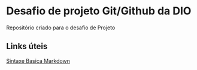# Desafio de projeto Git/Github da DIO
Repositório criado para o desafio de Projeto

## Links úteis
[Sintaxe Basica Markdown](https://www.markdownguide.org/basic-syntax/)
